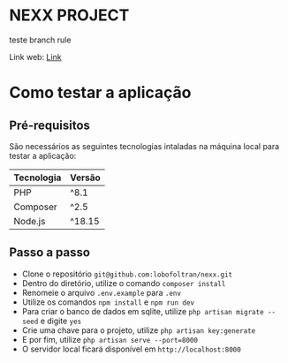 # NEXX PROJECT

teste branch rule

Link web: [Link](https://nexx.lobofoltran.com "Link")

# Como testar a aplicação

## Pré-requisitos

São necessários as seguintes tecnologias intaladas na máquina local para testar a aplicação:

Tecnologia    | Versão
------------- | -------------
PHP           | ^8.1
Composer      | ^2.5
Node.js       | ^18.15

## Passo a passo

* Clone o repositório `git@github.com:lobofoltran/nexx.git`
* Dentro do diretório, utilize o comando  `composer install`
* Renomeie o arquivo `.env.example` para `.env` 
* Utilize os comandos `npm install` e `npm run dev`
* Para criar o banco de dados em sqlite, utilize `php artisan migrate --seed` e digite `yes`
* Crie uma chave para o projeto, utilize `php artisan key:generate`
* E por fim, utilize `php artisan serve --port=8000`
* O servidor local ficará disponível em `http://localhost:8000`